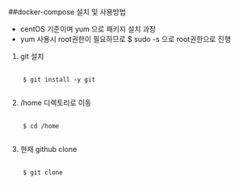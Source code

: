 ##docker-compose 설치 및 사용방법
- centOS 기준이며 yum 으로 패키지 설치 과정
- yum 사용시 root권한이 필요하므로 $ sudo -s 으로 root권한으로 진행 
1. git 설치
<pre>
  <code>
    $ git install -y git
  </code>
</pre>

2. /home 디렉토리로 이동
<pre>
  <code>
    $ cd /home
  </code>
</pre>

3. 현재 github clone
<pre>
  <code>
    $ git clone 
  </code>
</pre>

